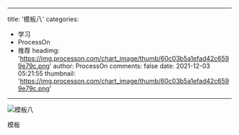 
---
title: '模板八'
categories: 
 - 学习
 - ProcessOn
 - 推荐
headimg: 'https://img.processon.com/chart_image/thumb/60c03b5a1efad42c6599e79c.png'
author: ProcessOn
comments: false
date: 2021-12-03 05:21:55
thumbnail: 'https://img.processon.com/chart_image/thumb/60c03b5a1efad42c6599e79c.png'
---

<div>   
<img class="thumb" alt="模板八" src="https://img.processon.com/chart_image/thumb/60c03b5a1efad42c6599e79c.png" referrerpolicy="no-referrer">
<p>模板</p>  
</div>
            